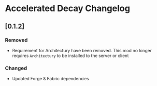 # Accelerated Decay Changelog

## [0.1.2]

### Removed

- Requirement for Architectury have been removed. This mod no longer requires `Architectury` to be installed to the server or client

### Changed

- Updated Forge & Fabric dependencies


